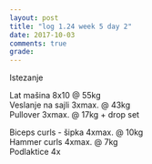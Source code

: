 ```yaml
---
layout: post
title: "log 1.24 week 5 day 2"
date: 2017-10-03
comments: true
grade:
---
```


Istezanje

Lat mašina 8x10 @ 55kg    
Veslanje na sajli 3xmax. @ 43kg  
Pullover 3xmax. @ 17kg + drop set   

Biceps curls - šipka 4xmax. @ 10kg  
Hammer curls 4xmax. @ 7kg    
Podlaktice 4x     
